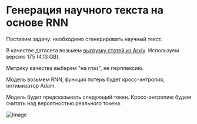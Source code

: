 # Генерация научного текста на основе RNN
Поставим задачу: необходимо сгенерировать научный текст.

В качестве датасета возьмем [выгрузку статей из Arxiv](https://www.kaggle.com/datasets/Cornell-University/arxiv). Используем версию 175 (4.13 GB).

Метрику качества выберем "на глаз", не перплексию.

Модель возьмем RNN, функция потерь будет кросс-энтропия, оптимизатор Adam.

Модель будет предсказывать следующий токен. Кросс-энтропию будем считать над вероятностью реального токена.

![image](https://github.com/user-attachments/assets/33ec3c3a-3f44-418d-b56f-d21478525387)
